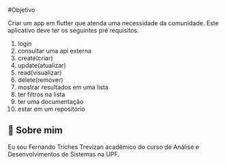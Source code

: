 
#Objetivo

Criar um app em flutter que atenda uma necessidade da comunidade. Este aplicativo deve ter os seguintes pré requisitos.

1. login
2. consultar uma api externa
3. create(criar)
4. update(atualizar)
5. read(visualizar)
6. delete(remover)
7. mostrar resultados em uma lista
8. ter filtros na lista
9. ter uma documentação
10. estar em um repositório

## 🚀 Sobre mim

Eu sou Fernando Triches Trevizan acadêmico do curso de Análise e Desenvolvimentos de Sistemas na UPF.


